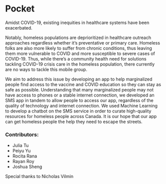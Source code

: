# Pocket

Amidst COVID-19, existing inequities in healthcare systems have been exacerbated. 

Notably, homeless populations are deprioritized in healthcare outreach approaches regardless
whether it’s preventative or primary care. Homeless folks are also more likely to suffer from
chronic conditions, thus leaving them more vulnerable to COVID and more susceptible to severe 
cases of COVID-19. Thus, while there’s a community health need for solutions tackling COVID-19 
crisis care in the homeless population, there currently are no ways to tackle this mobile group.

We aim to address this issue by developing an app to help marginalized people find access to the
vaccine and COVID education so they can stay as safe as possible. Understanding that many marginalized
people may not have access to phones or a stable internet connection, we developed an SMS app in tandem
to allow people to access our app, regardless of the quality of technology and internet connection. We
used Machine Learning to develop a chatbot on the SMS service in order to curate high-quality resources
for homeless people across Canada. It is our hope that our app can get homeless people the help they need
to escape the streets.

### Contributors:
* Julia Tu
* Peiyu Yu
* Rocita Rana
* Rayan Roy
* Joshua Sheng

Special thanks to Nicholas Vilmin
